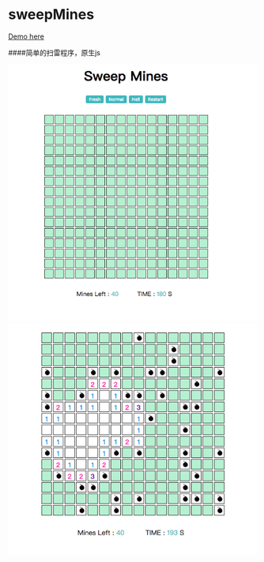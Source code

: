 # sweepMines
[Demo here](https://wangwenyue.github.io/sweepMines/)

####简单的扫雷程序，原生js

![](pic1.png)
![](pic2.png)
